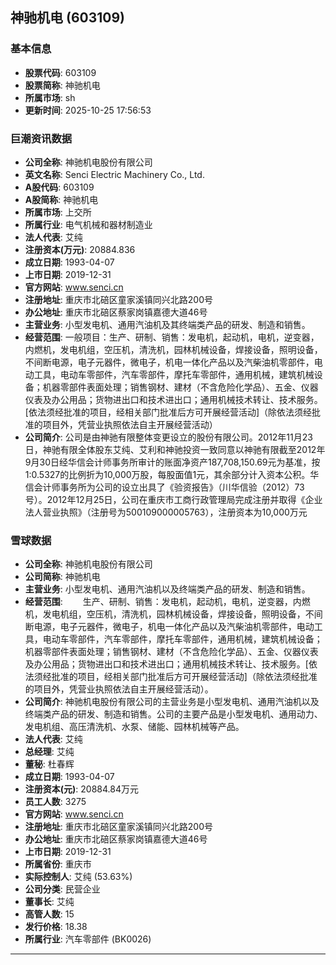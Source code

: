 ## 神驰机电 (603109)

### 基本信息

- **股票代码**: 603109
- **股票简称**: 神驰机电
- **所属市场**: sh
- **更新时间**: 2025-10-25 17:56:53

### 巨潮资讯数据

- **公司全称**: 神驰机电股份有限公司
- **英文名称**: Senci Electric Machinery Co., Ltd.
- **A股代码**: 603109
- **A股简称**: 神驰机电
- **所属市场**: 上交所
- **所属行业**: 电气机械和器材制造业
- **法人代表**: 艾纯
- **注册资本(万元)**: 20884.836
- **成立日期**: 1993-04-07
- **上市日期**: 2019-12-31
- **官方网站**: www.senci.cn
- **注册地址**: 重庆市北碚区童家溪镇同兴北路200号
- **办公地址**: 重庆市北碚区蔡家岗镇嘉德大道46号
- **主营业务**: 小型发电机、通用汽油机及其终端类产品的研发、制造和销售。
- **经营范围**: 一般项目：生产、研制、销售：发电机，起动机，电机，逆变器，内燃机，发电机组，空压机，清洗机，园林机械设备，焊接设备，照明设备，不间断电源，电子元器件，微电子，机电一体化产品以及汽柴油机零部件，电动工具，电动车零部件，汽车零部件，摩托车零部件，通用机械，建筑机械设备；机器零部件表面处理；销售钢材、建材（不含危险化学品）、五金、仪器仪表及办公用品；货物进出口和技术进出口；通用机械技术转让、技术服务。[依法须经批准的项目，经相关部门批准后方可开展经营活动]（除依法须经批准的项目外，凭营业执照依法自主开展经营活动）
- **公司简介**: 公司是由神驰有限整体变更设立的股份有限公司。2012年11月23日，神驰有限全体股东艾纯、艾利和神驰投资一致同意以神驰有限截至2012年9月30日经华信会计师事务所审计的账面净资产187,708,150.69元为基准，按1:0.5327的比例折为10,000万股，每股面值1元，其余部分计入资本公积。华信会计师事务所为公司的设立出具了《验资报告》（川华信验（2012）73号）。2012年12月25日，公司在重庆市工商行政管理局完成注册并取得《企业法人营业执照》（注册号为500109000005763），注册资本为10,000万元

### 雪球数据

- **公司全称**: 神驰机电股份有限公司
- **公司简称**: 神驰机电
- **主营业务**: 小型发电机、通用汽油机以及终端类产品的研发、制造和销售。
- **经营范围**: 　　生产、研制、销售：发电机，起动机，电机，逆变器，内燃机，发电机组，空压机，清洗机，园林机械设备，焊接设备，照明设备，不间断电源，电子元器件，微电子，机电一体化产品以及汽柴油机零部件，电动工具，电动车零部件，汽车零部件，摩托车零部件，通用机械，建筑机械设备；机器零部件表面处理；销售钢材、建材（不含危险化学品）、五金、仪器仪表及办公用品；货物进出口和技术进出口；通用机械技术转让、技术服务。[依法须经批准的项目，经相关部门批准后方可开展经营活动]（除依法须经批准的项目外，凭营业执照依法自主开展经营活动）。
- **公司简介**: 神驰机电股份有限公司的主营业务是小型发电机、通用汽油机以及终端类产品的研发、制造和销售。公司的主要产品是小型发电机、通用动力、发电机组、高压清洗机、水泵、储能、园林机械等产品。
- **法人代表**: 艾纯
- **总经理**: 艾纯
- **董秘**: 杜春辉
- **成立日期**: 1993-04-07
- **注册资本(元)**: 20884.84万元
- **员工人数**: 3275
- **官方网站**: www.senci.cn
- **注册地址**: 重庆市北碚区童家溪镇同兴北路200号
- **办公地址**: 重庆市北碚区蔡家岗镇嘉德大道46号
- **上市日期**: 2019-12-31
- **所属省份**: 重庆市
- **实际控制人**: 艾纯 (53.63%)
- **公司分类**: 民营企业
- **董事长**: 艾纯
- **高管人数**: 15
- **发行价格**: 18.38
- **所属行业**: 汽车零部件 (BK0026)

---
